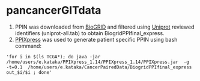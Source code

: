 # pancancerGITdata
1. PPIN was downloaded from [BioGRID](https://thebiogrid.org/download.php) and filtered using [Uniprot](http://www.uniprot.org/) reviewed identifiers (uniprot-all.tab) to obtain BiogridPPIfinal_express.
2. [PPIXpress](https://sourceforge.net/projects/ppixpress/) was used to generate patient specific PPIN using bash command: 

```bashscript
'for i in $(ls TCGA*); do java -jar /home/users/e.kataka/PPIXpress_1.14/PPIXpress_1.14/PPIXpress.jar  -g  -t=0.1  /home/users/e.kataka/CancerPairedData/BiogridPPIfinal_express  out_$i/$i ; done'
```

